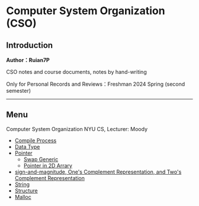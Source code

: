 # Computer System Organization (CSO)

## Introduction

**Author：Ruian7P**

CSO notes and course documents, notes by hand-writing

Only for Personal Records and Reviews：Freshman 2024 Spring (second semester)

----

## Menu

Computer System Organization NYU CS, Lecturer: Moody
- [Compile Process](https://github.com/Ruian7P/CSO/blob/main/note/Compile%20Process)
- [Data Type](https://github.com/Ruian7P/CSO/blob/main/note/Data%20types.md)
- [Pointer](https://github.com/Ruian7P/CSO/blob/main/note/Pointers.c)
  - [Swap Generic](https://github.com/Ruian7P/CSO/blob/main/note/swap_generic.c)
  - [Pointer in 2D Arrary](https://github.com/Ruian7P/CSO/blob/main/note/pointer%20in%202d%20array.png)
- [sign-and-magnitude, One's Complement Representation, and Two's Complement Representation](https://github.com/Ruian7P/CSO/blob/main/note/SM,%20OCR,%20TCR.md)
- [String](https://github.com/Ruian7P/CSO/blob/main/note/String.md)
- [Structure](https://github.com/Ruian7P/CSO/blob/main/note/Structures.md)
- [Malloc](https://github.com/Ruian7P/CSO/blob/main/note/malloc.md)
